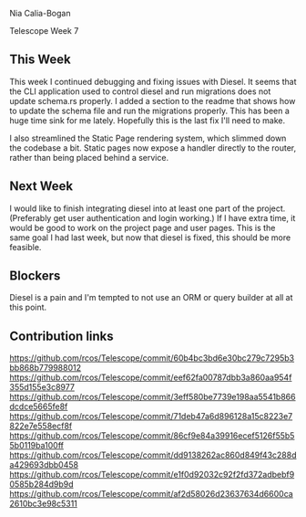 Nia Calia-Bogan

Telescope Week 7

## This Week

This week I continued debugging and fixing issues with Diesel. It seems that the CLI application used to control diesel and run migrations does not update schema.rs properly. I added a section to the readme that shows how to update the schema file and run the migrations properly. This has been a huge time sink for me lately. Hopefully this is the last fix I'll need to make.

I also streamlined the Static Page rendering system, which slimmed down the codebase a bit. Static pages now expose a handler directly to the router, rather than being placed behind a service.

## Next Week

I would like to finish integrating diesel into at least one part of the project. (Preferably get user authentication and login working.) If I have extra time, it would be good to work on the project page and user pages. This is the same goal I had last week, but now that diesel is fixed, this should be more feasible. 

## Blockers

Diesel is a pain and I'm tempted to not use an ORM or query builder at all at this point. 

## Contribution links

https://github.com/rcos/Telescope/commit/60b4bc3bd6e30bc279c7295b3bb868b779988012
https://github.com/rcos/Telescope/commit/eef62fa00787dbb3a860aa954f355d155e3c8977
https://github.com/rcos/Telescope/commit/3eff580be7739e198aa5541b866dcdce5665fe8f
https://github.com/rcos/Telescope/commit/71deb47a6d896128a15c8223e7822e7e558ecf8f
https://github.com/rcos/Telescope/commit/86cf9e84a39916ecef5126f55b55b0119ba100ff
https://github.com/rcos/Telescope/commit/dd9138262ac860d849f43c288da429693dbb0458
https://github.com/rcos/Telescope/commit/e1f0d92032c92f2fd372adbebf90585b284d9b9d
https://github.com/rcos/Telescope/commit/af2d58026d23637634d6600ca2610bc3e98c5311